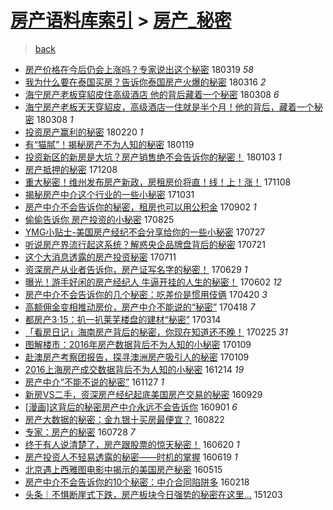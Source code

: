 [房产语料库索引](../../README.md)  > [房产_秘密](房产_秘密.md)
====
> [back](../README.md)

- [房产价格在今后仍会上涨吗？专家说出这个秘密](http://jkwz.applinzi.com/ittc/7082294592290685963.html#%E6%88%BF%E4%BA%A7%E4%BB%B7%E6%A0%BC%E5%9C%A8%E4%BB%8A%E5%90%8E%E4%BB%8D%E4%BC%9A%E4%B8%8A%E6%B6%A8%E5%90%97%EF%BC%9F%E4%B8%93%E5%AE%B6%E8%AF%B4%E5%87%BA%E8%BF%99%E4%B8%AA%E7%A7%98%E5%AF%86) 180319 *58* 
- [我为什么要在泰国买房？告诉你泰国房产火爆的秘密](http://jkwz.applinzi.com/ittc/7080336713690121227.html#%E6%88%91%E4%B8%BA%E4%BB%80%E4%B9%88%E8%A6%81%E5%9C%A8%E6%B3%B0%E5%9B%BD%E4%B9%B0%E6%88%BF%EF%BC%9F%E5%91%8A%E8%AF%89%E4%BD%A0%E6%B3%B0%E5%9B%BD%E6%88%BF%E4%BA%A7%E7%81%AB%E7%88%86%E7%9A%84%E7%A7%98%E5%AF%86) 180316 *2* 
- [海宁房产老板穿貂皮住高级酒店 他的背后藏着一个秘密](http://jkwz.applinzi.com/ittc/7078007422239376390.html#%E6%B5%B7%E5%AE%81%E6%88%BF%E4%BA%A7%E8%80%81%E6%9D%BF%E7%A9%BF%E8%B2%82%E7%9A%AE%E4%BD%8F%E9%AB%98%E7%BA%A7%E9%85%92%E5%BA%97+%E4%BB%96%E7%9A%84%E8%83%8C%E5%90%8E%E8%97%8F%E7%9D%80%E4%B8%80%E4%B8%AA%E7%A7%98%E5%AF%86) 180308 *6* 
- [海宁房产老板天天穿貂皮，高级酒店一住就是半个月！他的背后，藏着一个秘密](http://jkwz.applinzi.com/ittc/7078003591501841418.html#%E6%B5%B7%E5%AE%81%E6%88%BF%E4%BA%A7%E8%80%81%E6%9D%BF%E5%A4%A9%E5%A4%A9%E7%A9%BF%E8%B2%82%E7%9A%AE%EF%BC%8C%E9%AB%98%E7%BA%A7%E9%85%92%E5%BA%97%E4%B8%80%E4%BD%8F%E5%B0%B1%E6%98%AF%E5%8D%8A%E4%B8%AA%E6%9C%88%EF%BC%81%E4%BB%96%E7%9A%84%E8%83%8C%E5%90%8E%EF%BC%8C%E8%97%8F%E7%9D%80%E4%B8%80%E4%B8%AA%E7%A7%98%E5%AF%86) 180308 *1* 
- [投资房产赢利的秘密](http://jkwz.applinzi.com/ittc/7072135504705618955.html#%E6%8A%95%E8%B5%84%E6%88%BF%E4%BA%A7%E8%B5%A2%E5%88%A9%E7%9A%84%E7%A7%98%E5%AF%86) 180220 *1* 
- [有“猫腻”！揭秘房产不为人知的秘密](http://jkwz.applinzi.com/ittc/7060224459112186887.html#%E6%9C%89%E2%80%9C%E7%8C%AB%E8%85%BB%E2%80%9D%EF%BC%81%E6%8F%AD%E7%A7%98%E6%88%BF%E4%BA%A7%E4%B8%8D%E4%B8%BA%E4%BA%BA%E7%9F%A5%E7%9A%84%E7%A7%98%E5%AF%86) 180119  
- [投资新区的新房是大坑？房产销售绝不会告诉你的秘密！](http://jkwz.applinzi.com/ittc/7054400163324363782.html#%E6%8A%95%E8%B5%84%E6%96%B0%E5%8C%BA%E7%9A%84%E6%96%B0%E6%88%BF%E6%98%AF%E5%A4%A7%E5%9D%91%EF%BC%9F%E6%88%BF%E4%BA%A7%E9%94%80%E5%94%AE%E7%BB%9D%E4%B8%8D%E4%BC%9A%E5%91%8A%E8%AF%89%E4%BD%A0%E7%9A%84%E7%A7%98%E5%AF%86%EF%BC%81) 180103 *1* 
- [房产抵押的秘密](http://jkwz.applinzi.com/ittc/7044816796878636049.html#%E6%88%BF%E4%BA%A7%E6%8A%B5%E6%8A%BC%E7%9A%84%E7%A7%98%E5%AF%86) 171208  
- [重大秘密！维州发布房产新政，房租房价将直！线！上！涨！](http://jkwz.applinzi.com/ittc/7033561061939217424.html#%E9%87%8D%E5%A4%A7%E7%A7%98%E5%AF%86%EF%BC%81%E7%BB%B4%E5%B7%9E%E5%8F%91%E5%B8%83%E6%88%BF%E4%BA%A7%E6%96%B0%E6%94%BF%EF%BC%8C%E6%88%BF%E7%A7%9F%E6%88%BF%E4%BB%B7%E5%B0%86%E7%9B%B4%EF%BC%81%E7%BA%BF%EF%BC%81%E4%B8%8A%EF%BC%81%E6%B6%A8%EF%BC%81) 171108  
- [揭秘房产中介这个行业的一些小秘密](http://jkwz.applinzi.com/ittc/7030626279290831889.html#%E6%8F%AD%E7%A7%98%E6%88%BF%E4%BA%A7%E4%B8%AD%E4%BB%8B%E8%BF%99%E4%B8%AA%E8%A1%8C%E4%B8%9A%E7%9A%84%E4%B8%80%E4%BA%9B%E5%B0%8F%E7%A7%98%E5%AF%86) 171031  
- [房产中介不会告诉你的秘密，租房也可以用公积金](http://jkwz.applinzi.com/ittc/7008762459530462224.html#%E6%88%BF%E4%BA%A7%E4%B8%AD%E4%BB%8B%E4%B8%8D%E4%BC%9A%E5%91%8A%E8%AF%89%E4%BD%A0%E7%9A%84%E7%A7%98%E5%AF%86%EF%BC%8C%E7%A7%9F%E6%88%BF%E4%B9%9F%E5%8F%AF%E4%BB%A5%E7%94%A8%E5%85%AC%E7%A7%AF%E9%87%91) 170902 *1* 
- [偷偷告诉你 房产投资的小秘密](http://jkwz.applinzi.com/ittc/7005831223061251088.html#%E5%81%B7%E5%81%B7%E5%91%8A%E8%AF%89%E4%BD%A0+%E6%88%BF%E4%BA%A7%E6%8A%95%E8%B5%84%E7%9A%84%E5%B0%8F%E7%A7%98%E5%AF%86) 170825  
- [YMG小贴士-美国房产经纪不会分享给你的一些小秘密](http://jkwz.applinzi.com/ittc/6995035730592924688.html#YMG%E5%B0%8F%E8%B4%B4%E5%A3%AB-%E7%BE%8E%E5%9B%BD%E6%88%BF%E4%BA%A7%E7%BB%8F%E7%BA%AA%E4%B8%8D%E4%BC%9A%E5%88%86%E4%BA%AB%E7%BB%99%E4%BD%A0%E7%9A%84%E4%B8%80%E4%BA%9B%E5%B0%8F%E7%A7%98%E5%AF%86) 170727  
- [听说房产界流行起这系统？解惑央企品牌盘背后的秘密](http://jkwz.applinzi.com/ittc/6992798864418276369.html#%E5%90%AC%E8%AF%B4%E6%88%BF%E4%BA%A7%E7%95%8C%E6%B5%81%E8%A1%8C%E8%B5%B7%E8%BF%99%E7%B3%BB%E7%BB%9F%EF%BC%9F%E8%A7%A3%E6%83%91%E5%A4%AE%E4%BC%81%E5%93%81%E7%89%8C%E7%9B%98%E8%83%8C%E5%90%8E%E7%9A%84%E7%A7%98%E5%AF%86) 170721  
- [这个大消息透露的房产投资秘密](http://jkwz.applinzi.com/ittc/6988684586174120964.html#%E8%BF%99%E4%B8%AA%E5%A4%A7%E6%B6%88%E6%81%AF%E9%80%8F%E9%9C%B2%E7%9A%84%E6%88%BF%E4%BA%A7%E6%8A%95%E8%B5%84%E7%A7%98%E5%AF%86) 170711  
- [资深房产从业者告诉你，房产证写名字的秘密！](http://jkwz.applinzi.com/ittc/6984636726776431620.html#%E8%B5%84%E6%B7%B1%E6%88%BF%E4%BA%A7%E4%BB%8E%E4%B8%9A%E8%80%85%E5%91%8A%E8%AF%89%E4%BD%A0%EF%BC%8C%E6%88%BF%E4%BA%A7%E8%AF%81%E5%86%99%E5%90%8D%E5%AD%97%E7%9A%84%E7%A7%98%E5%AF%86%EF%BC%81) 170629 *1* 
- [曝光！游手好闲的房产经纪人 牛逼开挂的人生的秘密！](http://jkwz.applinzi.com/ittc/6974637780880589828.html#%E6%9B%9D%E5%85%89%EF%BC%81%E6%B8%B8%E6%89%8B%E5%A5%BD%E9%97%B2%E7%9A%84%E6%88%BF%E4%BA%A7%E7%BB%8F%E7%BA%AA%E4%BA%BA+%E7%89%9B%E9%80%BC%E5%BC%80%E6%8C%82%E7%9A%84%E4%BA%BA%E7%94%9F%E7%9A%84%E7%A7%98%E5%AF%86%EF%BC%81) 170602 *12* 
- [房产中介不会告诉你的几个秘密：吃差价是惯用伎俩](http://jkwz.applinzi.com/ittc/6958633589062239237.html#%E6%88%BF%E4%BA%A7%E4%B8%AD%E4%BB%8B%E4%B8%8D%E4%BC%9A%E5%91%8A%E8%AF%89%E4%BD%A0%E7%9A%84%E5%87%A0%E4%B8%AA%E7%A7%98%E5%AF%86%EF%BC%9A%E5%90%83%E5%B7%AE%E4%BB%B7%E6%98%AF%E6%83%AF%E7%94%A8%E4%BC%8E%E4%BF%A9) 170420 *3* 
- [高额佣金变相推动房价，房产中介不能说的“秘密”](http://jkwz.applinzi.com/ittc/6957904725763687429.html#%E9%AB%98%E9%A2%9D%E4%BD%A3%E9%87%91%E5%8F%98%E7%9B%B8%E6%8E%A8%E5%8A%A8%E6%88%BF%E4%BB%B7%EF%BC%8C%E6%88%BF%E4%BA%A7%E4%B8%AD%E4%BB%8B%E4%B8%8D%E8%83%BD%E8%AF%B4%E7%9A%84%E2%80%9C%E7%A7%98%E5%AF%86%E2%80%9D) 170418 *7* 
- [都房产3·15：扒一扒莱芜楼盘的建材“秘密”](http://jkwz.applinzi.com/ittc/6944851283021399044.html#%E9%83%BD%E6%88%BF%E4%BA%A73%C2%B715%EF%BC%9A%E6%89%92%E4%B8%80%E6%89%92%E8%8E%B1%E8%8A%9C%E6%A5%BC%E7%9B%98%E7%9A%84%E5%BB%BA%E6%9D%90%E2%80%9C%E7%A7%98%E5%AF%86%E2%80%9D) 170314  
- [「看房日记」海南房产背后的秘密，你现在知道还不晚！](http://jkwz.applinzi.com/ittc/6938663386224264197.html#%E3%80%8C%E7%9C%8B%E6%88%BF%E6%97%A5%E8%AE%B0%E3%80%8D%E6%B5%B7%E5%8D%97%E6%88%BF%E4%BA%A7%E8%83%8C%E5%90%8E%E7%9A%84%E7%A7%98%E5%AF%86%EF%BC%8C%E4%BD%A0%E7%8E%B0%E5%9C%A8%E7%9F%A5%E9%81%93%E8%BF%98%E4%B8%8D%E6%99%9A%EF%BC%81) 170225 *31* 
- [图解楼市：2016年房产数据背后不为人知的小秘密](http://jkwz.applinzi.com/ittc/6921175728510206980.html#%E5%9B%BE%E8%A7%A3%E6%A5%BC%E5%B8%82%EF%BC%9A2016%E5%B9%B4%E6%88%BF%E4%BA%A7%E6%95%B0%E6%8D%AE%E8%83%8C%E5%90%8E%E4%B8%8D%E4%B8%BA%E4%BA%BA%E7%9F%A5%E7%9A%84%E5%B0%8F%E7%A7%98%E5%AF%86) 170109  
- [赴澳房产考察团报告，探寻澳洲房产吸引人的秘密](http://jkwz.applinzi.com/ittc/6921097890742404101.html#%E8%B5%B4%E6%BE%B3%E6%88%BF%E4%BA%A7%E8%80%83%E5%AF%9F%E5%9B%A2%E6%8A%A5%E5%91%8A%EF%BC%8C%E6%8E%A2%E5%AF%BB%E6%BE%B3%E6%B4%B2%E6%88%BF%E4%BA%A7%E5%90%B8%E5%BC%95%E4%BA%BA%E7%9A%84%E7%A7%98%E5%AF%86) 170109  
- [2016上海房产成交数据背后不为人知的小秘密](http://jkwz.applinzi.com/ittc/6911547433212707844.html#2016%E4%B8%8A%E6%B5%B7%E6%88%BF%E4%BA%A7%E6%88%90%E4%BA%A4%E6%95%B0%E6%8D%AE%E8%83%8C%E5%90%8E%E4%B8%8D%E4%B8%BA%E4%BA%BA%E7%9F%A5%E7%9A%84%E5%B0%8F%E7%A7%98%E5%AF%86) 161214 *19* 
- [房产中介“不能不说的秘密”](http://jkwz.applinzi.com/ittc/6779620573495952389.html#%E6%88%BF%E4%BA%A7%E4%B8%AD%E4%BB%8B%E2%80%9C%E4%B8%8D%E8%83%BD%E4%B8%8D%E8%AF%B4%E7%9A%84%E7%A7%98%E5%AF%86%E2%80%9D) 161127 *1* 
- [新房VS二手，资深房产经纪起底美国房产交易的秘密](http://jkwz.applinzi.com/ittc/6883325640421409797.html#%E6%96%B0%E6%88%BFVS%E4%BA%8C%E6%89%8B%EF%BC%8C%E8%B5%84%E6%B7%B1%E6%88%BF%E4%BA%A7%E7%BB%8F%E7%BA%AA%E8%B5%B7%E5%BA%95%E7%BE%8E%E5%9B%BD%E6%88%BF%E4%BA%A7%E4%BA%A4%E6%98%93%E7%9A%84%E7%A7%98%E5%AF%86) 160929  
- [[漫画]这背后的秘密房产中介永远不会告诉你](http://jkwz.applinzi.com/ittc/6872969170127422468.html#%5B%E6%BC%AB%E7%94%BB%5D%E8%BF%99%E8%83%8C%E5%90%8E%E7%9A%84%E7%A7%98%E5%AF%86%E6%88%BF%E4%BA%A7%E4%B8%AD%E4%BB%8B%E6%B0%B8%E8%BF%9C%E4%B8%8D%E4%BC%9A%E5%91%8A%E8%AF%89%E4%BD%A0) 160901 *6* 
- [房产大数据的秘密：金九银十买房最便宜？](http://jkwz.applinzi.com/ittc/6866629569343390724.html#%E6%88%BF%E4%BA%A7%E5%A4%A7%E6%95%B0%E6%8D%AE%E7%9A%84%E7%A7%98%E5%AF%86%EF%BC%9A%E9%87%91%E4%B9%9D%E9%93%B6%E5%8D%81%E4%B9%B0%E6%88%BF%E6%9C%80%E4%BE%BF%E5%AE%9C%EF%BC%9F) 160822  
- [专家：房产的秘密](http://jkwz.applinzi.com/ittc/6859951241433711621.html#%E4%B8%93%E5%AE%B6%EF%BC%9A%E6%88%BF%E4%BA%A7%E7%9A%84%E7%A7%98%E5%AF%86) 160728 *7* 
- [终于有人说清楚了，房产跟股票的惊天秘密！](http://jkwz.applinzi.com/ittc/6845690282015982597.html#%E7%BB%88%E4%BA%8E%E6%9C%89%E4%BA%BA%E8%AF%B4%E6%B8%85%E6%A5%9A%E4%BA%86%EF%BC%8C%E6%88%BF%E4%BA%A7%E8%B7%9F%E8%82%A1%E7%A5%A8%E7%9A%84%E6%83%8A%E5%A4%A9%E7%A7%98%E5%AF%86%EF%BC%81) 160620 *1* 
- [房产投资人不轻易透露的秘密——时机的掌握](http://jkwz.applinzi.com/ittc/6845566024883373060.html#%E6%88%BF%E4%BA%A7%E6%8A%95%E8%B5%84%E4%BA%BA%E4%B8%8D%E8%BD%BB%E6%98%93%E9%80%8F%E9%9C%B2%E7%9A%84%E7%A7%98%E5%AF%86%E2%80%94%E2%80%94%E6%97%B6%E6%9C%BA%E7%9A%84%E6%8E%8C%E6%8F%A1) 160619 *1* 
- [北京遇上西雅图电影中揭示的美国房产秘密](http://jkwz.applinzi.com/ittc/6832342831142011909.html#%E5%8C%97%E4%BA%AC%E9%81%87%E4%B8%8A%E8%A5%BF%E9%9B%85%E5%9B%BE%E7%94%B5%E5%BD%B1%E4%B8%AD%E6%8F%AD%E7%A4%BA%E7%9A%84%E7%BE%8E%E5%9B%BD%E6%88%BF%E4%BA%A7%E7%A7%98%E5%AF%86) 160515  
- [房产中介不会告诉你的10个秘密：中介合同陷阱多](http://jkwz.applinzi.com/ittc/6800166483174884356.html#%E6%88%BF%E4%BA%A7%E4%B8%AD%E4%BB%8B%E4%B8%8D%E4%BC%9A%E5%91%8A%E8%AF%89%E4%BD%A0%E7%9A%8410%E4%B8%AA%E7%A7%98%E5%AF%86%EF%BC%9A%E4%B8%AD%E4%BB%8B%E5%90%88%E5%90%8C%E9%99%B7%E9%98%B1%E5%A4%9A) 160218  
- [头条｜不惧断崖式下跌，房产板块今日强势的秘密在这里...](http://jkwz.applinzi.com/ittc/6771706789238408197.html#%E5%A4%B4%E6%9D%A1%EF%BD%9C%E4%B8%8D%E6%83%A7%E6%96%AD%E5%B4%96%E5%BC%8F%E4%B8%8B%E8%B7%8C%EF%BC%8C%E6%88%BF%E4%BA%A7%E6%9D%BF%E5%9D%97%E4%BB%8A%E6%97%A5%E5%BC%BA%E5%8A%BF%E7%9A%84%E7%A7%98%E5%AF%86%E5%9C%A8%E8%BF%99%E9%87%8C...) 151203  
